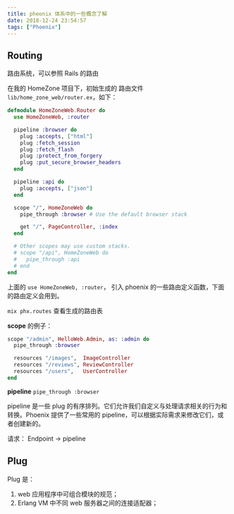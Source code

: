 ```yaml
---
title: pheonix 体系中的一些概念了解
date: 2018-12-24 23:54:57
tags: ["Phoenix"]
---
```


## Routing

路由系统，可以参照 Rails 的路由

在我的 HomeZone 项目下，初始生成的 路由文件 `lib/home_zone_web/router.ex`，如下：

```elixir
defmodule HomeZoneWeb.Router do
  use HomeZoneWeb, :router

  pipeline :browser do
    plug :accepts, ["html"]
    plug :fetch_session
    plug :fetch_flash
    plug :protect_from_forgery
    plug :put_secure_browser_headers
  end

  pipeline :api do
    plug :accepts, ["json"]
  end

  scope "/", HomeZoneWeb do
    pipe_through :browser # Use the default browser stack

    get "/", PageController, :index
  end

  # Other scopes may use custom stacks.
  # scope "/api", HomeZoneWeb do
  #   pipe_through :api
  # end
end
```

上面的 `use HomeZoneWeb, :router`， 引入 phoenix 的一些路由定义函数，下面的路由定义会用到。

`mix phx.routes` 查看生成的路由表


**scope** 的例子：

```elixir
scope "/admin", HelloWeb.Admin, as: :admin do
  pipe_through :browser

  resources "/images",  ImageController
  resources "/reviews", ReviewController
  resources "/users",   UserController
end
```

**pipeline**  `pipe_through :browser`

pipeline 是一些 plug 的有序排列。它们允许我们自定义与处理请求相关的行为和转换。Phoenix 提供了一些常用的 pipeline，可以根据实际需求来修改它们，或者创建新的。

请求： Endpoint -> pipeline




## Plug

Plug 是：
1. web 应用程序中可组合模块的规范；
2. Erlang VM 中不同 web 服务器之间的连接适配器；

